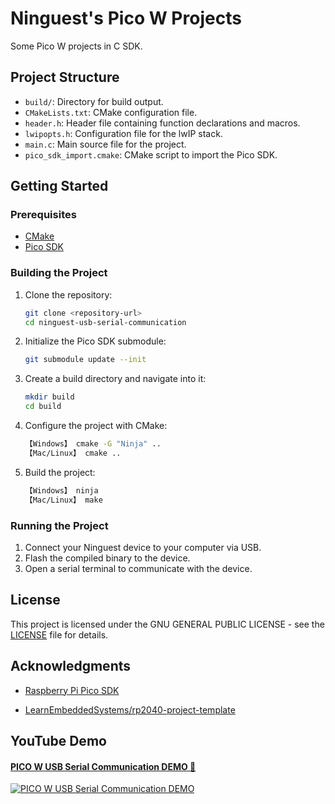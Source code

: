 # Ninguest's Pico W Projects

Some Pico W projects in C SDK.

## Project Structure

- `build/`: Directory for build output.
- `CMakeLists.txt`: CMake configuration file.
- `header.h`: Header file containing function declarations and macros.
- `lwipopts.h`: Configuration file for the lwIP stack.
- `main.c`: Main source file for the project.
- `pico_sdk_import.cmake`: CMake script to import the Pico SDK.

## Getting Started

### Prerequisites

- [CMake](https://cmake.org/)
- [Pico SDK](https://github.com/raspberrypi/pico-sdk)

### Building the Project

1. Clone the repository:
    ```sh
    git clone <repository-url>
    cd ninguest-usb-serial-communication
    ```

2. Initialize the Pico SDK submodule:
    ```sh
    git submodule update --init
    ```

3. Create a build directory and navigate into it:
    ```sh
    mkdir build
    cd build
    ```

4. Configure the project with CMake:
    ```sh
    【Windows】 cmake -G "Ninja" ..
    【Mac/Linux】 cmake ..
    ```

5. Build the project:
    ```sh
    【Windows】 ninja
    【Mac/Linux】 make
    ```

### Running the Project

1. Connect your Ninguest device to your computer via USB.
2. Flash the compiled binary to the device.
3. Open a serial terminal to communicate with the device.

## License

This project is licensed under the GNU GENERAL PUBLIC LICENSE - see the [LICENSE](LICENSE) file for details.

## Acknowledgments

- [Raspberry Pi Pico SDK](https://github.com/raspberrypi/pico-sdk)

- [LearnEmbeddedSystems/rp2040-project-template](https://github.com/LearnEmbeddedSystems/rp2040-project-template)

## YouTube Demo

#### [PICO W USB Serial Communication DEMO 🔗](https://www.youtube.com/watch?v=pG0NRNOnaoA)

[![PICO W USB Serial Communication DEMO](https://img.youtube.com/vi/pG0NRNOnaoA/maxresdefault.jpg)](https://www.youtube.com/watch?v=pG0NRNOnaoA)
